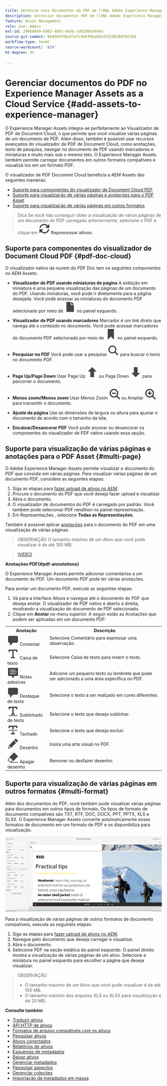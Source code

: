 ```yaml
---
title: Gerencie seus documentos do PDF em [!DNL Adobe Experience Manager].
description: Gerenciar documentos PDF em [!DNL Adobe Experience Manager] como [!DNL Cloud Service].
feature: Asset Management
role: User,Admin
exl-id: 29660869-6902-4093-845b-cd629be59d4d
source-git-commit: 8bdd89f0be5fe7c9d4f6ba891d7d108286f823bb
workflow-type: tm+mt
source-wordcount: '824'
ht-degree: 3%

---
```


# Gerenciar documentos do PDF no Experience Manager Assets as a Cloud Service {#add-assets-to-experience-manager}

O Experience Manager Assets integra-se perfeitamente ao Visualizador de PDF de Document Cloud, o que permite que você visualize várias páginas de um documento de PDF. Além disso, também é possível usar recursos avançados do visualizador de PDF de Document Cloud, como anotações, texto de pesquisa, navegar no documento de PDF usando marcadores e miniaturas e muito mais sob o mesmo teto. O Experience Manager Assets também permite carregar documentos em outros formatos compatíveis e visualizá-los em um formato PDF.

O visualizador de PDF Document Cloud beneficia a AEM Assets das seguintes maneiras:
* [Suporte para componentes do visualizador de Document Cloud PDF](#pdf-doc-cloud)
* [Suporte para visualização de várias páginas e anotações para o PDF Asset](#multi-page)
* [Suporte para visualização de várias páginas em outros formatos](#multi-format)

> Dica
> Se você não conseguir obter a visualização de várias páginas de um documento do PDF carregado anteriormente, selecione o PDF e clique em **![Reprocessar](/help/assets/assets/Reprocess.svg) Reprocessar ativos**.

## Suporte para componentes do visualizador de Document Cloud PDF {#pdf-doc-cloud}

O visualizador nativo da nuvem do PDF Doc tem os seguintes componentes no AEM Assets:

* **Visualizador de PDF usando miniaturas de página** A exibição em miniatura é uma pequena visualização das páginas de um documento do PDF. Usando miniaturas, você pode ir diretamente para a página desejada. Você pode acessar as miniaturas do documento PDF selecionado por meio de ![miniatura](/help/assets/assets/thumbnail.svg) no painel esquerdo.

* **Visualizador de PDF usando marcadores** Marcador é um link direto que navega até o conteúdo no documento. Você pode acessar marcadores do documento PDF selecionado por meio de ![marcador](/help/assets/assets/bookmark.svg) no painel esquerdo.

* **Pesquisar no PDF** Você pode usar a pesquisa ![pesquisa](/help/assets/assets/Search.svg) para buscar o texto no documento PDF.

* **Page Up/Page Down** Usar Page Up ![Page Up](/help/assets/assets/ArrowUp.svg) ou Page Down ![Page Down](/help/assets/assets/ArrowDown.svg) para percorrer o documento.

* **Menos zoom/Menos zoom** Usar Menos Zoom ![Menos zoom](/help/assets/assets/ZoomOut.svg) ou Ampliar ![Ampliar](/help/assets/assets/ZoomIn.svg) para transmitir o documento.

* **Ajuste da página** Use as dimensões de largura ou altura para ajustar o documento de acordo com o tamanho da tela.

* **Encaixar/Desancorar PDF** Você pode ancorar ou desancorar os componentes do visualizador de PDF nativo usando essa opção.

## Suporte para visualização de várias páginas e anotações para o PDF Asset {#multi-page}

O Adobe Experience Manager Assets permite visualizar o documento do PDF que consiste em várias páginas. Para visualizar várias páginas de um documento PDF, considere as seguintes etapas:

1. Siga as etapas para [fazer upload de ativos no AEM](https://experienceleague.adobe.com/docs/experience-manager-cloud-service/content/assets/manage/add-assets.html?lang=en).
1. Procure o documento do PDF que você deseja fazer upload e visualizar.
1. Abra o documento.
1. O visualizador de documentos do PDF é carregado por padrão. Você também pode selecionar PDF rendition no painel representação.
1. Em Representações , selecione **Todas as Representações**.

Também é possível aplicar [anotações](#pdf-annotations) para o documento do PDF em uma visualização de várias páginas.

> OBSERVAÇÃO
> O tamanho máximo de um Ativo que você pode visualizar é de até 100 MB.

>[!VIDEO](https://video.tv.adobe.com/v/3409355)

<!--
![Multi-page Preview](/help/assets/assets/multi-page.png)
-->

**Anotações PDF{#pdf-annotations}**

O Experience Manager Assets permite adicionar comentários a um documento do PDF. Um documento PDF pode ter várias anotações.

Para anotar um documento PDF, execute as seguintes etapas:
1. Vá para a interface Ativos e navegue até o documento do PDF que deseja anotar. O visualizador de PDF nativo é aberto à direita, mostrando a visualização do documento de PDF selecionado.
1. Clique em **Anotar** no menu superior.
A seguir estão as Anotações que podem ser aplicadas em um documento PDF:

<table>
        <tr>
             <th> Anotação </th>
            <th> Descrição </th>
        </tr>
        <tr>
           <td> <img src="/help/assets/assets/Comment.svg"> Comentar </td>
            <td> Selecione Comentário para expressar uma observação. </td>
        </tr>
        <tr>
            <td> <img src="/help/assets/assets/Text.svg"> Caixa de texto </td>
            <td> Selecione Caixa de texto para inserir o texto. </td>
        </tr>
        <tr>
            <td> <img src="/help/assets/assets/Note.svg"> Notas adesivas </td>
            <td> Adicione um pequeno texto ou lembrete que pode ser adicionado a uma área específica no PDF. </td>
        </tr>
        <tr>
            <td> <img src="/help/assets/assets/Comment.svg"> Destaque de texto </td>
            <td> Selecione o texto a ser realçado em cores diferentes. </td>
        </tr>
        <tr>
            <td> <img src="/help/assets/assets/TextUnderline.svg"> Sublinhado de texto </td>
            <td> Selecione o texto que deseja sublinhar. </td>
        </tr>
        <tr>
            <td> <img src="/help/assets/assets/TextStrikethrough.svg"> Tachado </td>
            <td> Selecione o texto que deseja excluir. </td>
        </tr>
        <tr>
            <td> <img src="/help/assets/assets/Draw.svg"> Desenho </td>
            <td> Insira uma arte visual no PDF. </td>
        </tr>
        <tr>
            <td> <img src="/help/assets/assets/Erase.svg"> Apagar desenho </td>
             <td> Remover ou desfazer desenho. </td>
        </tr>
    </table>

## Suporte para visualização de várias páginas em outros formatos {#multi-format}

Além dos documentos do PDF, você também pode visualizar várias páginas para documentos em outros tipos de formato. Os tipos de formato de documento compatíveis são TXT, RTF, DOC, DOCX, PPT, PPTX, XLS e XLSX. O Experience Manager Assets converte automaticamente esses formatos de documento em um formato de PDF e os disponibiliza para visualização.

![Visualização de várias páginas de documentos em outros formatos](/help/assets/assets/multi-page-other-formats.png)

Para a visualização de várias páginas de outros formatos de documento compatíveis, execute as seguintes etapas:
1. Siga as etapas para [fazer upload de ativos no AEM](https://experienceleague.adobe.com/docs/experience-manager-cloud-service/content/assets/manage/add-assets.html?lang=en).
1. Navegue pelo documento que deseja carregar e visualizar.
1. Abra o documento.
1. Selecione PDF na seção estática do painel esquerdo. O painel direito mostra a visualização de várias páginas de um ativo. Selecione a miniatura no painel esquerdo para escolher a página que deseja visualizar.

> OBSERVAÇÃO
> * O tamanho máximo de um Ativo que você pode visualizar é de até 100 MB.
> * O tamanho máximo dos arquivos XLS ou XLSX para visualização é de 20 MB.
>


**Consulte também**

* [Traduzir ativos](translate-assets.md)
* [API HTTP de ativos](mac-api-assets.md)
* [Formatos de arquivo compatíveis com os ativos](file-format-support.md)
* [Pesquisar ativos](search-assets.md)
* [Ativos conectados](use-assets-across-connected-assets-instances.md)
* [Relatórios de ativos](asset-reports.md)
* [Esquemas de metadados](metadata-schemas.md)
* [Baixar ativos](download-assets-from-aem.md)
* [Gerenciar metadados](manage-metadata.md)
* [Pesquisar aspectos](search-facets.md)
* [Gerenciar coleções](manage-collections.md)
* [Importação de metadados em massa](metadata-import-export.md)
